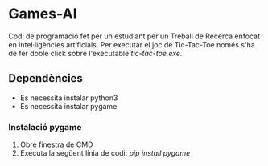 # Games-AI

Codi de programació fet per un estudiant per un Treball de Recerca enfocat en intel·ligències artificials. Per executar el joc de Tic-Tac-Toe només s'ha de fer doble click sobre l'executable *tic-tac-toe.exe*.

## Dependències

- Es necessita instalar python3
- Es necessita instalar pygame

### Instalació pygame

1. Obre finestra de CMD
2. Executa la següent línia de codi: *pip install pygame*
